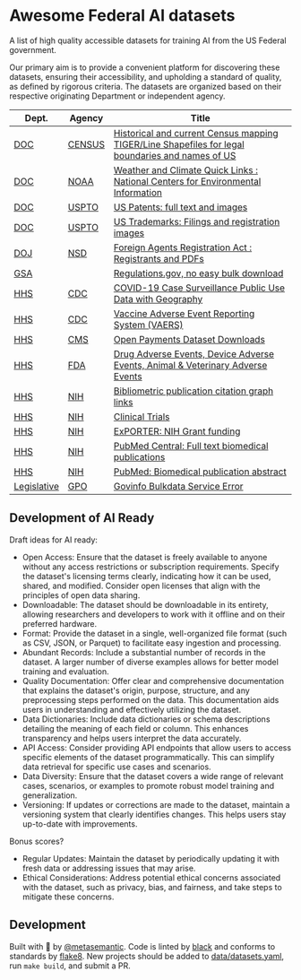 # Awesome Federal AI datasets

A list of high quality accessible datasets for training AI from the US Federal government.

Our primary aim is to provide a convenient platform for discovering these datasets, ensuring their accessibility, and upholding a standard of quality, as defined by rigorous criteria. The datasets are organized based on their respective originating Department or independent agency.


| Dept. | Agency  | Title |
| ----  | ----    | ----  |
 | [DOC](https://www.commerce.gov/) | [CENSUS](https://www.census.gov) | [Historical and current Census mapping TIGER/Line Shapefiles for legal boundaries and names of US](https://www.census.gov/geographies/mapping-files/time-series/geo/tiger-line-file.html) | 
 | [DOC](https://www.commerce.gov/) | [NOAA](https://www.noaa.gov/) | [Weather and Climate Quick Links : National Centers for Environmental Information](https://www.ncei.noaa.gov/weather-climate-links) | 
 | [DOC](https://www.commerce.gov/) | [USPTO](https://www.uspto.gov/) | [US Patents: full text and images](https://bulkdata.uspto.gov/) | 
 | [DOC](https://www.commerce.gov/) | [USPTO](https://www.uspto.gov/) | [US Trademarks: Filings and registration images](https://bulkdata.uspto.gov/) | 
 | [DOJ](https://www.justice.gov/) | [NSD](https://www.justice.gov/nsd) | [Foreign Agents Registration Act : Registrants and PDFs](https://efile.fara.gov/ords/fara/f?p=API:BULKDATA) | 
 | [GSA](https://www.gsa.gov/) | []() | [Regulations.gov, no easy bulk download](https://www.regulations.gov/bulkdownload) | 
 | [HHS](https://www.hhs.gov/) | [CDC](https://www.cdc.gov/) | [COVID-19 Case Surveillance Public Use Data with Geography](https://data.cdc.gov/Case-Surveillance/COVID-19-Case-Surveillance-Public-Use-Data-with-Ge/n8mc-b4w4) | 
 | [HHS](https://www.hhs.gov/) | [CDC](https://www.cdc.gov/) | [Vaccine Adverse Event Reporting System (VAERS)](https://vaers.hhs.gov/data/datasets.html) | 
 | [HHS](https://www.hhs.gov/) | [CMS](https://www.cms.gov/) | [Open Payments Dataset Downloads](https://www.cms.gov/OpenPayments/Data/Dataset-Downloads) | 
 | [HHS](https://www.hhs.gov/) | [FDA](https://www.fda.gov/) | [Drug Adverse Events, Device Adverse Events, Animal & Veterinary Adverse Events](https://open.fda.gov/data/downloads/) | 
 | [HHS](https://www.hhs.gov/) | [NIH](https://www.nih.gov/) | [Bibliometric publication citation graph links](https://icite.od.nih.gov/api) | 
 | [HHS](https://www.hhs.gov/) | [NIH](https://www.nih.gov/) | [Clinical Trials](https://classic.clinicaltrials.gov/ct2/resources/download) | 
 | [HHS](https://www.hhs.gov/) | [NIH](https://www.nih.gov/) | [ExPORTER: NIH Grant funding](https://reporter.nih.gov/exporter) | 
 | [HHS](https://www.hhs.gov/) | [NIH](https://www.nih.gov/) | [PubMed Central: Full text biomedical publications](https://www.ncbi.nlm.nih.gov/pmc/tools/ftp/) | 
 | [HHS](https://www.hhs.gov/) | [NIH](https://www.nih.gov/) | [PubMed: Biomedical publication abstract](https://pubmed.ncbi.nlm.nih.gov/download/) | 
 | [Legislative](https://www.congress.gov/) | [GPO](https://www.gpo.gov/) | [Govinfo Bulkdata Service Error](https://www.govinfo.gov/bulkdata/FR) | 

## Development of AI Ready


Draft ideas for AI ready:

+ Open Access: Ensure that the dataset is freely available to anyone without any access restrictions or subscription requirements. Specify the dataset's licensing terms clearly, indicating how it can be used, shared, and modified. Consider open licenses that align with the principles of open data sharing.
+ Downloadable: The dataset should be downloadable in its entirety, allowing researchers and developers to work with it offline and on their preferred hardware.
+ Format: Provide the dataset in a single, well-organized file format (such as CSV, JSON, or Parquet) to facilitate easy ingestion and processing.
+ Abundant Records: Include a substantial number of records in the dataset. A larger number of diverse examples allows for better model training and evaluation.
+ Quality Documentation: Offer clear and comprehensive documentation that explains the dataset's origin, purpose, structure, and any preprocessing steps performed on the data. This documentation aids users in understanding and effectively utilizing the dataset.
+ Data Dictionaries: Include data dictionaries or schema descriptions detailing the meaning of each field or column. This enhances transparency and helps users interpret the data accurately.
+ API Access: Consider providing API endpoints that allow users to access specific elements of the dataset programmatically. This can simplify data retrieval for specific use cases and scenarios.
+ Data Diversity: Ensure that the dataset covers a wide range of relevant cases, scenarios, or examples to promote robust model training and generalization.
+ Versioning: If updates or corrections are made to the dataset, maintain a versioning system that clearly identifies changes. This helps users stay up-to-date with improvements.

Bonus scores?
+ Regular Updates: Maintain the dataset by periodically updating it with fresh data or addressing issues that may arise.
+ Ethical Considerations: Address potential ethical concerns associated with the dataset, such as privacy, bias, and fairness, and take steps to mitigate these concerns.


## Development

Built with :purple_heart: by [@metasemantic](https://twitter.com/metasemantic).
Code is linted by [black](https://github.com/psf/black) and conforms to standards by [flake8](https://github.com/PyCQA/flake8).
New projects should be added to [data/datasets.yaml](data/datasets.yaml), run `make build`, and submit a PR.